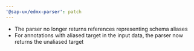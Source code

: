 ```yaml
---
'@sap-ux/edmx-parser': patch
---
```


- The parser no longer returns references representing schema aliases
- For annotations with aliased target in the input data, the parser now returns the unaliased target
